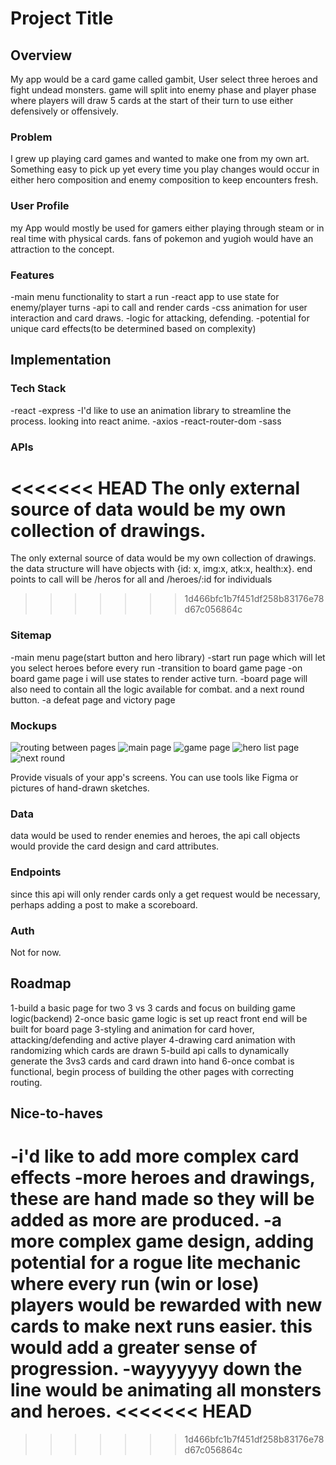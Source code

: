 # Project Title

## Overview

My app would be a card game called gambit, User select three heroes and fight undead monsters. game will split into enemy phase and player phase where players will draw 5 cards at the start of their turn to use either defensively or offensively.

### Problem

I grew up playing card games and wanted to make one from my own art. Something easy to pick up yet every time you play changes would occur in either hero composition and enemy composition to keep encounters fresh.

### User Profile

my App would mostly be used for gamers either playing through steam or in real time with physical cards. fans of pokemon and yugioh would have an attraction to the concept.

### Features

-main menu functionality to start a run
-react app to use state for enemy/player turns
-api to call and render cards
-css animation for user interaction and card draws.
-logic for attacking, defending.
-potential for unique card effects(to be determined based on complexity)

## Implementation

### Tech Stack

-react
-express
-I'd like to use an animation library to streamline the process. looking into react anime.
-axios
-react-router-dom
-sass

### APIs

<<<<<<< HEAD
The only external source of data would be my own collection of drawings.
=======
The only external source of data would be my own collection of drawings. the data structure will have objects with {id: x, img:x, atk:x, health:x}. end points to call will be /heros for all and /heroes/:id for individuals
>>>>>>> 1d466bfc1b7f451df258b83176e78d67c056864c

### Sitemap

-main menu page(start button and hero library)
-start run page which will let you select heroes before every run
-transition to board game page
-on board game page i will use states to render active turn.
-board page will also need to contain all the logic available for combat. and a next round button.
-a defeat page and victory page

### Mockups

![routing between pages](./src/assets/wireFrame/page-routing-mockup.png)
![main page](./src/assets/wireFrame/main.png)
![game page](./src/assets/wireFrame/gamePage.png)
![hero list page](./src/assets/wireFrame/heroPage.png)
![next round](./src/assets/wireFrame/nextroundpage.png)

Provide visuals of your app's screens. You can use tools like Figma or pictures of hand-drawn sketches.

### Data

data would be used to render enemies and heroes, the api call objects would provide the card design and card attributes.

### Endpoints

since this api will only render cards only a get request would be necessary, perhaps adding a post to make a scoreboard.

### Auth

Not for now.

## Roadmap

1-build a basic page for two 3 vs 3 cards and focus on building game logic(backend)
2-once basic game logic is set up react front end will be built for board page
3-styling and animation for card hover, attacking/defending and active player
4-drawing card animation with randomizing which cards are drawn
5-build api calls to dynamically generate the 3vs3 cards and card drawn into hand
6-once combat is functional, begin process of building the other pages with correcting routing.

## Nice-to-haves

-i'd like to add more complex card effects
-more heroes and drawings, these are hand made so they will be added as more are produced.
-a more complex game design, adding potential for a rogue lite mechanic where every run (win or lose) players would be rewarded with new cards to make next runs easier. this would add a greater sense of progression.
-wayyyyyy down the line would be animating all monsters and heroes.
<<<<<<< HEAD
=======


>>>>>>> 1d466bfc1b7f451df258b83176e78d67c056864c
